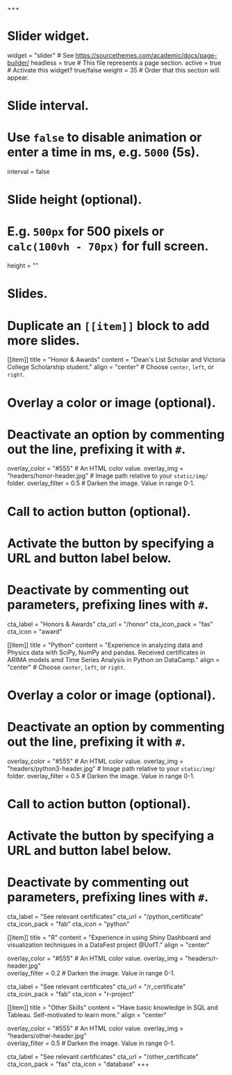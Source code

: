 +++
# Slider widget.
widget = "slider"  # See https://sourcethemes.com/academic/docs/page-builder/
headless = true  # This file represents a page section.
active = true  # Activate this widget? true/false
weight = 35  # Order that this section will appear.

# Slide interval.
# Use `false` to disable animation or enter a time in ms, e.g. `5000` (5s).
interval = false

# Slide height (optional).
# E.g. `500px` for 500 pixels or `calc(100vh - 70px)` for full screen.
height = ""

# Slides.
# Duplicate an `[[item]]` block to add more slides.

[[item]]
  title = "Honor & Awards"
  content = "Dean's List Scholar and Victoria College Scholarship student."
  align = "center"  # Choose `center`, `left`, or `right`.

  # Overlay a color or image (optional).
  #   Deactivate an option by commenting out the line, prefixing it with `#`.
   overlay_color = "#555"  # An HTML color value.
   overlay_img = "headers/honor-header.jpg"  # Image path relative to your `static/img/` folder.
   overlay_filter = 0.5  # Darken the image. Value in range 0-1.

  # Call to action button (optional).
  #   Activate the button by specifying a URL and button label below.
  #   Deactivate by commenting out parameters, prefixing lines with `#`.
  cta_label = "Honors & Awards"
  cta_url = "/honor"
  cta_icon_pack = "fas"
  cta_icon = "award"

[[item]]
  title = "Python"
  content = "Experience in analyzing data and Physics data with SciPy, NumPy and pandas. Received certificates in ARIMA models amd Time Series Analysis in Python on DataCamp."
  align = "center"  # Choose `center`, `left`, or `right`.

  # Overlay a color or image (optional).
  #   Deactivate an option by commenting out the line, prefixing it with `#`.
   overlay_color = "#555"  # An HTML color value.
   overlay_img = "headers/python3-header.jpg"  # Image path relative to your `static/img/` folder.
   overlay_filter = 0.5  # Darken the image. Value in range 0-1.

  # Call to action button (optional).
  #   Activate the button by specifying a URL and button label below.
  #   Deactivate by commenting out parameters, prefixing lines with `#`.
  cta_label = "See relevant certificates"
  cta_url = "/python_certificate"
  cta_icon_pack = "fab"
  cta_icon = "python"

[[item]]
  title = "R"
  content = "Experience in using Shiny Dashboard and visualization techniques in a DataFest project @UofT."
  align = "center"  

  overlay_color = "#555"  # An HTML color value.
  overlay_img = "headers/r-header.jpg"  
  overlay_filter = 0.2  # Darken the image. Value in range 0-1.

  cta_label = "See relevant certificates"
  cta_url = "/r_certificate"
  cta_icon_pack = "fab"
  cta_icon = "r-project"
  
[[item]]
  title = "Other Skills"
  content = "Have basic knowledge in SQL and Tableau. Self-motivated to learn more."
  align = "center"  

  overlay_color = "#555"  # An HTML color value.
  overlay_img = "headers/other-header.jpg"  
  overlay_filter = 0.5  # Darken the image. Value in range 0-1.
  
  cta_label = "See relevant certificates"
  cta_url = "/other_certificate"
  cta_icon_pack = "fas"
  cta_icon = "database"
+++
